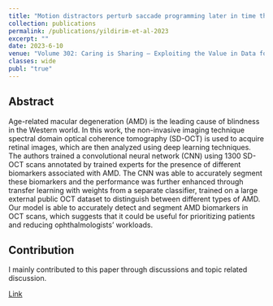 ```yaml
---
title: "Motion distractors perturb saccade programming later in time than static distractors"
collection: publications
permalink: /publications/yildirim-et-al-2023
excerpt: ""
date: 2023-6-10
venue: "Volume 302: Caring is Sharing – Exploiting the Value in Data for Health and Innovation"
classes: wide
publ: "true"
---
```


## Abstract

Age-related macular degeneration (AMD) is the leading cause of blindness in the Western world. In this work, the non-invasive imaging technique spectral domain optical coherence tomography (SD-OCT) is used to acquire retinal images, which are then analyzed using deep learning techniques. The authors trained a convolutional neural network (CNN) using 1300 SD-OCT scans annotated by trained experts for the presence of different biomarkers associated with AMD. The CNN was able to accurately segment these biomarkers and the performance was further enhanced through transfer learning with weights from a separate classifier, trained on a large external public OCT dataset to distinguish between different types of AMD. Our model is able to accurately detect and segment AMD biomarkers in OCT scans, which suggests that it could be useful for prioritizing patients and reducing ophthalmologists’ workloads.

## Contribution

I mainly contributed to this paper through discussions and topic related discussion.

[Link](https://ebooks.iospress.nl/doi/10.3233/SHTI230209)
